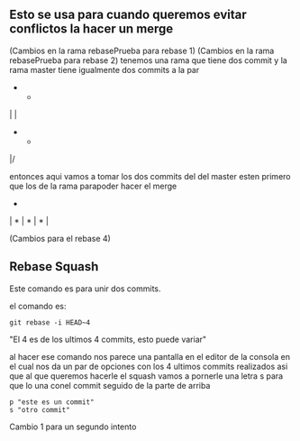 ## Esto se usa para cuando queremos evitar conflictos la hacer un merge
(Cambios en la rama rebasePrueba para rebase 1)
(Cambios en la rama rebasePrueba para rebase 2)
tenemos una rama que tiene dos commit y la rama master tiene igualmente dos commits a la par

* *
| | 
* *
|/

entonces aqui vamos a tomar los dos commits del del master esten primero que los de la rama parapoder hacer el merge

*
|
*
|
*
|
*
|

(Cambios para el rebase 4)

## Rebase Squash

Este comando es para unir dos commits.

el comando es: 

    git rebase -i HEAD~4

"El 4 es de los ultimos 4 commits, esto puede variar"

al hacer ese comando nos parece una pantalla en el editor de la consola en el cual nos da un par de opciones con los 4 ultimos commits realizados asi que  al que queremos hacerle
el squash vamos a pornerle una letra s para que lo una conel commit seguido de la parte de arriba

    p "este es un commit"
    s "otro commit"

Cambio 1 para un segundo intento